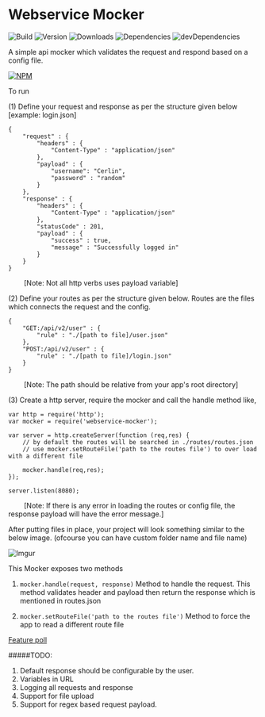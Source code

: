 Webservice Mocker
======

![Build](https://api.travis-ci.org/talk2cerlin/webservice-mocker.svg)
![Version](https://img.shields.io/npm/v/webservice-mocker.svg)
![Downloads](https://img.shields.io/npm/dm/webservice-mocker.svg)
![Dependencies](https://david-dm.org/talk2cerlin/webservice-mocker.svg)
![devDependencies](https://david-dm.org/talk2cerlin/webservice-mocker/dev-status.svg)

A simple api mocker which validates the request and respond based on a config file.

[![NPM](https://nodei.co/npm/webservice-mocker.png??compact=true)](https://nodei.co/npm/webservice-mocker/)

To run

(1) Define your request and response as per the structure given below [example: login.json]

    {
        "request" : {
            "headers" : {
                "Content-Type" : "application/json"
            },
            "payload" : {
                "username": "Cerlin",
                "password" : "random"
            }
        },
        "response" : {
            "headers" : {
                "Content-Type" : "application/json"
            },
            "statusCode" : 201,
            "payload" : {
                "success" : true,
                "message" : "Successfully logged in"
            }
        }
    }

&nbsp;&nbsp;&nbsp;&nbsp;&nbsp;&nbsp;&nbsp;&nbsp;[Note: Not all http verbs uses payload variable]

(2) Define your routes as per the structure given below. Routes are the files which connects the request and the config. 

    {
        "GET:/api/v2/user" : {
            "rule" : "./[path to file]/user.json"
        },
        "POST:/api/v2/user" : {
            "rule" : "./[path to file]/login.json"
        }
    }

&nbsp;&nbsp;&nbsp;&nbsp;&nbsp;&nbsp;&nbsp;&nbsp;[Note: The path should be relative from your app's root directory]

(3) Create a http server, require the mocker and call the handle method like,

    var http = require('http');
    var mocker = require('webservice-mocker');

    var server = http.createServer(function (req,res) {
        // by default the routes will be searched in ./routes/routes.json
        // use mocker.setRouteFile('path to the routes file') to over load with a different file

        mocker.handle(req,res);
    });

    server.listen(8080);

&nbsp;&nbsp;&nbsp;&nbsp;&nbsp;&nbsp;&nbsp;&nbsp;[Note: If there is any error in loading the routes or config file, the response payload will have the error message.]

After putting files in place, your project will look something similar to the below image. (ofcourse you can have custom folder name and file name)

![Imgur](http://i.imgur.com/2zFw3WO.png)

This Mocker exposes two methods

1. `mocker.handle(request, response)`
    Method to handle the request. This method validates header and payload then return the response which is mentioned in routes.json

2. `mocker.setRouteFile('path to the routes file')`
    Method to force the app to read a different route file


[Feature poll](http://www.easypolls.net/poll.html?p=56e10972e4b07a2c07c17ed1)

#####TODO:

1. Default response should be configurable by the user.
2. Variables in URL
3. Logging all requests and response
4. Support for file upload 
5. Support for regex based request payload.
